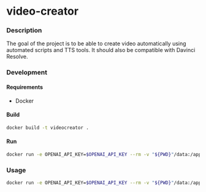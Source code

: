 # video-creator

### Description

The goal of the project is to be able to create video automatically using automated scripts and TTS tools.
It should also be compatible with Davinci Resolve.

### Development

#### Requirements

- Docker

#### Build

```bash
docker build -t videocreator .
```

#### Run

```bash
docker run -e OPENAI_API_KEY=$OPENAI_API_KEY --rm -v "${PWD}"/data:/app/data videocreator
```

### Usage

```bash
docker run -e OPENAI_API_KEY=$OPENAI_API_KEY --rm -v "${PWD}"/data:/app/data ghcr.io/napolitain/videocreator:latest
```
